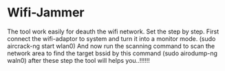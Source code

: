 # Wifi-Jammer
The tool work easily for deauth the wifi network. Set the step by step.
First connect the wifi-adaptor to system and turn it into a monitor mode. (sudo aircrack-ng start wlan0)
And now run the scanning command to scan the network area to find the target bssid by this command (sudo airodump-ng waln0)
after these step the tool will helps you..!!!!!!

